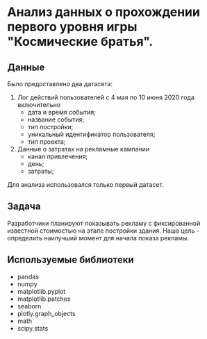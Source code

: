 # Анализ данных о прохождении первого уровня игры "Космические братья".
## Данные
Было предоставлено два датасета:
1. Лог действий пользователей с 4 мая по 10 июня 2020 года включительно
   - дата и время события;
   - название события;
   - тип постройки;
   - уникальный идентификатор пользователя;
   - тип проекта;
2. Данные о затратах на рекламные кампании
   - канал привлечения;
   - день;
   - затраты;

Для анализа использовался только первый датасет.

## Задача
Разработчики планируют показывать рекламу с фиксированной известной стоимостью на этапе постройки здания. Наша цель - определить наилучший момент для начала показа рекламы.

## Используемые библиотеки
- pandas
- numpy
- matplotlib.pyplot
- matplotlib.patches
- seaborn
- plotly.graph_objects
- math
- scipy.stats
